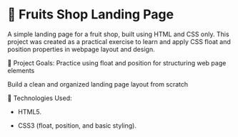 # 🍓  Fruits Shop Landing Page
A simple landing page for a fruit shop, built using HTML and CSS only. This project was created as a practical exercise to learn and apply CSS float and position properties in webpage layout and design.

🎯 Project Goals:
Practice using float and position for structuring web page elements

Build a clean and organized landing page layout from scratch

🧰 Technologies Used:
- HTML5.

- CSS3 (float, position, and basic styling).
